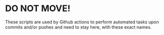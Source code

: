# DO NOT MOVE!

These scripts are used by Github actions to perform automated tasks upon commits and/or pushes and need to stay here, with these exact names.
